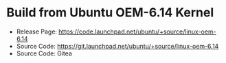 # Build from Ubuntu OEM-6.14 Kernel
- Release Page: https://code.launchpad.net/ubuntu/+source/linux-oem-6.14
- Source Code: https://git.launchpad.net/ubuntu/+source/linux-oem-6.14
- Source Code: Gitea

